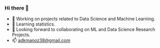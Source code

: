 ### Hi there 👋






- 🔭 Working on  projects related to Data Science and Machine Learning.
- 🌱 Learning statistics.
- 👯 Looking forward to collaborating on ML and Data Science Research Projects.
- 📫 adkmanoz38@gmail.com


